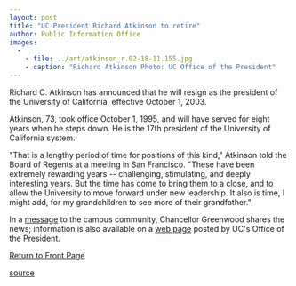 ```yaml
---
layout: post
title: "UC President Richard Atkinson to retire"
author: Public Information Office
images:
  -
    - file: ../art/atkinson_r.02-18-11.155.jpg
    - caption: "Richard Atkinson Photo: UC Office of the President"
---
```


Richard C. Atkinson has announced that he will resign as the president of the University of California, effective October 1, 2003.   

Atkinson, 73, took office October 1, 1995, and will have served for eight years when he steps down. He is the 17th president of the University of California system.

"That is a lengthy period of time for positions of this kind," Atkinson told the Board of Regents at a meeting in San Francisco. "These have been extremely rewarding years -- challenging, stimulating, and deeply interesting years. But the time has come to bring them to a close, and to allow the University to move forward under new leadership. It also is time, I might add, for my grandchildren to see more of their grandfather."

In a [message][1] to the campus community, Chancellor Greenwood shares the news; information is also available on a [web page][2] posted by UC's Office of the President.

  

[Return to Front Page][3]

[1]: http://www.ucsc.edu/news_events/messages/02-03/11-13.resigns.html
[2]: http://www.universityofcalifornia.edu/atkinson/welcome.html
[3]: http://currents.ucsc.edu/

[source](http://www1.ucsc.edu/currents/02-03/11-18/atkinson.html "Permalink to atkinson")
